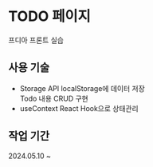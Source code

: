 # TODO 페이지

프디아 프론트 실습

## 사용 기술

- Storage API
  localStorage에 데이터 저장  
  Todo 내용 CRUD 구현
- useContext
  React Hook으로 상태관리

## 작업 기간

2024.05.10 ~
